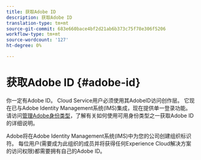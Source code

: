 ```yaml
---
title: 获取Adobe ID
description: 获取Adobe ID
translation-type: tm+mt
source-git-commit: 683e660bace4bf2d21ab6b373c75f78e306f5206
workflow-type: tm+mt
source-wordcount: '127'
ht-degree: 0%

---
```



# 获取Adobe ID {#adobe-id}


你一定有Adobe ID。 Cloud Service用户必须使用其AdobeID访问创作层。 它现在已与Adobe Identity Management系统(IMS)集成，现在提供单一登录功能。 请访问[管理Adobe身份类型](https://helpx.adobe.com/enterprise/admin-guide.html/enterprise/using/identity.ug.html)，了解有关如何使用可用身份类型之一获取Adobe ID的详细说明。

Adobe将在Adobe Identity Management系统(IMS)中为您的公司创建组织标识符。 每位用户(需要成为此组织的成员并将获得任何Experience Cloud解决方案的访问权限)都需要拥有自己的Adobe ID。
